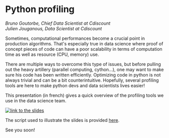 # Python profiling

_Bruno Goutorbe, Chief Data Scientist at Cdiscount_<br>
_Julien Jouganous, Data Scientist at Cdiscount_


Sometimes, computational performances become a crucial point in production algorithms.
That's especially true in data science where proof of concept pieces of code can have a poor scalability in terms of computation time as well as resource (CPU, memory) use.

There are multiple ways to overcome this type of issues, but before pulling out the heavy artillery (parallel computing, cython...), one may want to make sure his code has been written efficiently. Optimizing code in python is not always trivial and can be a bit counterintuitive. Hopefully, several profiling tools are here to make python devs and data scientists lives easier!

This presentation (in french) gives a quick overview of the profiling tools we use in the data science team.

[![link to the slides](https://raw.githubusercontent.com/Cdiscount/IT-Blog/master/images/DataScience/profilage_python.png)](https://www.slideshare.net/slideshow/embed_code/key/4iZepiEL7QPNf3)

The script used to illustrate the slides is provided [here](https://raw.githubusercontent.com/Cdiscount/IT-Blog/master/scripts/similar_products.py).

See you soon!
